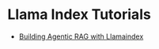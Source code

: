 # Llama Index Tutorials

* [Building Agentic RAG with Llamaindex](https://learn.deeplearning.ai/courses/building-agentic-rag-with-llamaindex/lesson/1/introduction)
